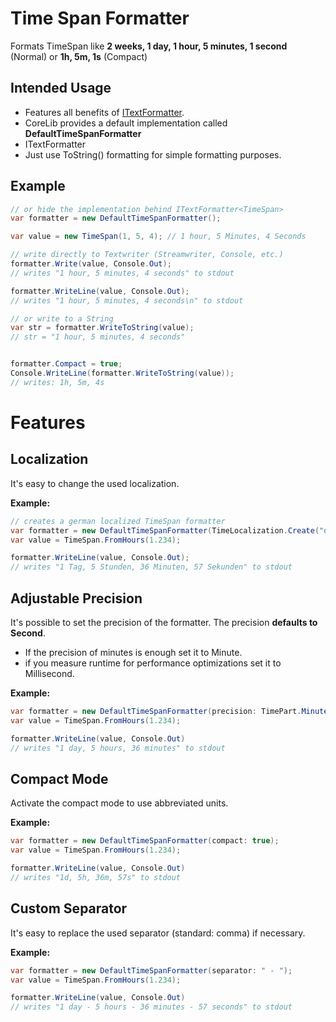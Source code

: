 # Time Span Formatter

Formats TimeSpan like **2 weeks, 1 day, 1 hour, 5 minutes, 1 second** (Normal) or **1h, 5m, 1s** (Compact)

## Intended Usage

* Features all benefits of [ITextFormatter](./ITextFormatter.md).
* CoreLib provides a default implementation called **DefaultTimeSpanFormatter**
* ITextFormatter
* Just use ToString() formatting for simple formatting purposes.

## Example

```c#
// or hide the implementation behind ITextFormatter<TimeSpan>
var formatter = new DefaultTimeSpanFormatter();

var value = new TimeSpan(1, 5, 4); // 1 hour, 5 Minutes, 4 Seconds

// write directly to Textwriter (Streamwriter, Console, etc.)
formatter.Write(value, Console.Out);
// writes "1 hour, 5 minutes, 4 seconds" to stdout

formatter.WriteLine(value, Console.Out);
// writes "1 hour, 5 minutes, 4 seconds\n" to stdout

// or write to a String
var str = formatter.WriteToString(value);
// str = "1 hour, 5 minutes, 4 seconds"


formatter.Compact = true;
Console.WriteLine(formatter.WriteToString(value));
// writes: 1h, 5m, 4s
```

# Features

## Localization

It's easy to change the used localization. 

**Example:**

```C#
// creates a german localized TimeSpan formatter
var formatter = new DefaultTimeSpanFormatter(TimeLocalization.Create("de"));
var value = TimeSpan.FromHours(1.234);

formatter.WriteLine(value, Console.Out);
// writes "1 Tag, 5 Stunden, 36 Minuten, 57 Sekunden" to stdout
```

## Adjustable Precision

It's possible to set the precision of the formatter. The precision **defaults to Second**.

* If the precision of minutes is enough set it to Minute.
* if you measure runtime for performance optimizations set it to Millisecond.

**Example:**

```C#
var formatter = new DefaultTimeSpanFormatter(precision: TimePart.Minute);
var value = TimeSpan.FromHours(1.234);

formatter.WriteLine(value, Console.Out)
// writes "1 day, 5 hours, 36 minutes" to stdout
```

## Compact Mode

Activate the compact mode to use abbreviated units.

**Example:**

```C#
var formatter = new DefaultTimeSpanFormatter(compact: true);
var value = TimeSpan.FromHours(1.234);

formatter.WriteLine(value, Console.Out)
// writes "1d, 5h, 36m, 57s" to stdout
```

## Custom Separator

It's easy to replace the used separator (standard: comma) if necessary.

**Example:**

```C#
var formatter = new DefaultTimeSpanFormatter(separator: " - ");
var value = TimeSpan.FromHours(1.234);

formatter.WriteLine(value, Console.Out)
// writes "1 day - 5 hours - 36 minutes - 57 seconds" to stdout
```







